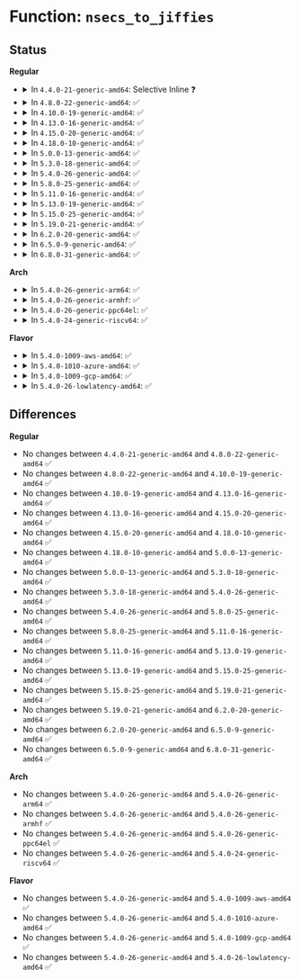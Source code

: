 # Function: <code>nsecs_to_jiffies</code>

## Status
<b>Regular</b>
<ul>
<li>
<details>
<summary>In <code>4.4.0-21-generic-amd64</code>: Selective Inline ❓</summary>

```c
long unsigned int nsecs_to_jiffies(u64 n)
```

```json
{
  "name": "nsecs_to_jiffies",
  "collision_type": "Unique Global",
  "inline_type": "Selective",
  "funcs": [
    {
      "addr": 18446744071579807552,
      "name": "nsecs_to_jiffies",
      "external": true,
      "loc": "kernel/time/time.c:742",
      "file": "kernel/time/time.c",
      "inline": "not declared, inlined",
      "caller_inline": [],
      "caller_func": [
        "kernel/sched/cputime.c:cputime_adjust",
        "kernel/sched/cputime.c:account_process_tick"
      ]
    }
  ],
  "symbols": [
    {
      "addr": 18446744071579807552,
      "name": "nsecs_to_jiffies",
      "section": ".text",
      "bind": "STB_GLOBAL",
      "size": 34
    }
  ]
}
```
</details>
</li>
<li>
<details>
<summary>In <code>4.8.0-22-generic-amd64</code>: ✅</summary>

```c
long unsigned int nsecs_to_jiffies(u64 n)
```

```json
{
  "name": "nsecs_to_jiffies",
  "collision_type": "Unique Global",
  "inline_type": "No",
  "funcs": [
    {
      "addr": 18446744071579835408,
      "name": "nsecs_to_jiffies",
      "external": true,
      "loc": "kernel/time/time.c:749",
      "file": "kernel/time/time.c",
      "inline": "seen, unknown",
      "caller_inline": [],
      "caller_func": [
        "kernel/sched/cputime.c:cputime_adjust",
        "kernel/sched/cputime.c:account_idle_ticks",
        "kernel/sched/cputime.c:account_process_tick",
        "block/cfq-iosched.c:cfq_completed_request"
      ]
    }
  ],
  "symbols": [
    {
      "addr": 18446744071579835408,
      "name": "nsecs_to_jiffies",
      "section": ".text",
      "bind": "STB_GLOBAL",
      "size": 34
    }
  ]
}
```
</details>
</li>
<li>
<details>
<summary>In <code>4.10.0-19-generic-amd64</code>: ✅</summary>

```c
long unsigned int nsecs_to_jiffies(u64 n)
```

```json
{
  "name": "nsecs_to_jiffies",
  "collision_type": "Unique Global",
  "inline_type": "No",
  "funcs": [
    {
      "addr": 18446744071579864464,
      "name": "nsecs_to_jiffies",
      "external": true,
      "loc": "kernel/time/time.c:749",
      "file": "kernel/time/time.c",
      "inline": "seen, unknown",
      "caller_inline": [],
      "caller_func": [
        "kernel/sched/cputime.c:cputime_adjust",
        "kernel/sched/cputime.c:account_idle_ticks",
        "kernel/sched/cputime.c:account_process_tick",
        "block/cfq-iosched.c:cfq_completed_request",
        "block/blk-wbt.c:rwb_arm_timer"
      ]
    }
  ],
  "symbols": [
    {
      "addr": 18446744071579864464,
      "name": "nsecs_to_jiffies",
      "section": ".text",
      "bind": "STB_GLOBAL",
      "size": 34
    }
  ]
}
```
</details>
</li>
<li>
<details>
<summary>In <code>4.13.0-16-generic-amd64</code>: ✅</summary>

```c
long unsigned int nsecs_to_jiffies(u64 n)
```

```json
{
  "name": "nsecs_to_jiffies",
  "collision_type": "Unique Global",
  "inline_type": "No",
  "funcs": [
    {
      "addr": 18446744071579872720,
      "name": "nsecs_to_jiffies",
      "external": true,
      "loc": "kernel/time/time.c:849",
      "file": "kernel/time/time.c",
      "inline": "seen, unknown",
      "caller_inline": [],
      "caller_func": [
        "block/cfq-iosched.c:cfq_completed_request",
        "block/blk-wbt.c:rwb_arm_timer"
      ]
    }
  ],
  "symbols": [
    {
      "addr": 18446744071579872720,
      "name": "nsecs_to_jiffies",
      "section": ".text",
      "bind": "STB_GLOBAL",
      "size": 34
    }
  ]
}
```
</details>
</li>
<li>
<details>
<summary>In <code>4.15.0-20-generic-amd64</code>: ✅</summary>

```c
long unsigned int nsecs_to_jiffies(u64 n)
```

```json
{
  "name": "nsecs_to_jiffies",
  "collision_type": "Unique Global",
  "inline_type": "No",
  "funcs": [
    {
      "addr": 18446744071579916128,
      "name": "nsecs_to_jiffies",
      "external": true,
      "loc": "kernel/time/time.c:816",
      "file": "kernel/time/time.c",
      "inline": "seen, unknown",
      "caller_inline": [],
      "caller_func": [
        "block/cfq-iosched.c:cfq_completed_request",
        "block/blk-wbt.c:rwb_arm_timer"
      ]
    }
  ],
  "symbols": [
    {
      "addr": 18446744071579916128,
      "name": "nsecs_to_jiffies",
      "section": ".text",
      "bind": "STB_GLOBAL",
      "size": 34
    }
  ]
}
```
</details>
</li>
<li>
<details>
<summary>In <code>4.18.0-10-generic-amd64</code>: ✅</summary>

```c
long unsigned int nsecs_to_jiffies(u64 n)
```

```json
{
  "name": "nsecs_to_jiffies",
  "collision_type": "Unique Global",
  "inline_type": "No",
  "funcs": [
    {
      "addr": 18446744071579960768,
      "name": "nsecs_to_jiffies",
      "external": true,
      "loc": "kernel/time/time.c:828",
      "file": "kernel/time/time.c",
      "inline": "seen, unknown",
      "caller_inline": [],
      "caller_func": [
        "block/blk-wbt.c:rwb_arm_timer"
      ]
    }
  ],
  "symbols": [
    {
      "addr": 18446744071579960768,
      "name": "nsecs_to_jiffies",
      "section": ".text",
      "bind": "STB_GLOBAL",
      "size": 34
    }
  ]
}
```
</details>
</li>
<li>
<details>
<summary>In <code>5.0.0-13-generic-amd64</code>: ✅</summary>

```c
long unsigned int nsecs_to_jiffies(u64 n)
```

```json
{
  "name": "nsecs_to_jiffies",
  "collision_type": "Unique Global",
  "inline_type": "No",
  "funcs": [
    {
      "addr": 18446744071580007344,
      "name": "nsecs_to_jiffies",
      "external": true,
      "loc": "kernel/time/time.c:766",
      "file": "kernel/time/time.c",
      "inline": "seen, unknown",
      "caller_inline": [],
      "caller_func": [
        "kernel/sched/psi.c:update_stats",
        "block/blk-wbt.c:rwb_arm_timer",
        "net/ipv4/tcp_input.c:tcp_ack",
        "net/ipv4/tcp_output.c:tcp_send_probe0",
        "net/ipv4/tcp_output.c:__tcp_push_pending_frames"
      ]
    }
  ],
  "symbols": [
    {
      "addr": 18446744071580007344,
      "name": "nsecs_to_jiffies",
      "section": ".text",
      "bind": "STB_GLOBAL",
      "size": 34
    }
  ]
}
```
</details>
</li>
<li>
<details>
<summary>In <code>5.3.0-18-generic-amd64</code>: ✅</summary>

```c
long unsigned int nsecs_to_jiffies(u64 n)
```

```json
{
  "name": "nsecs_to_jiffies",
  "collision_type": "Unique Global",
  "inline_type": "No",
  "funcs": [
    {
      "addr": 18446744071580050928,
      "name": "nsecs_to_jiffies",
      "external": true,
      "loc": "kernel/time/time.c:844",
      "file": "kernel/time/time.c",
      "inline": "seen, unknown",
      "caller_inline": [],
      "caller_func": [
        "kernel/sched/psi.c:psi_poll_work",
        "kernel/sched/psi.c:psi_avgs_work",
        "kernel/sched/psi.c:collect_percpu_times",
        "block/blk-wbt.c:rwb_arm_timer",
        "net/ipv4/tcp_input.c:tcp_ack",
        "net/ipv4/tcp_output.c:tcp_send_probe0",
        "net/ipv4/tcp_output.c:__tcp_push_pending_frames"
      ]
    }
  ],
  "symbols": [
    {
      "addr": 18446744071580050928,
      "name": "nsecs_to_jiffies",
      "section": ".text",
      "bind": "STB_GLOBAL",
      "size": 34
    }
  ]
}
```
</details>
</li>
<li>
<details>
<summary>In <code>5.4.0-26-generic-amd64</code>: ✅</summary>

```c
long unsigned int nsecs_to_jiffies(u64 n)
```

```json
{
  "name": "nsecs_to_jiffies",
  "collision_type": "Unique Global",
  "inline_type": "No",
  "funcs": [
    {
      "addr": 18446744071580099984,
      "name": "nsecs_to_jiffies",
      "external": true,
      "loc": "kernel/time/time.c:844",
      "file": "kernel/time/time.c",
      "inline": "seen, unknown",
      "caller_inline": [],
      "caller_func": [
        "kernel/sched/psi.c:psi_poll_work",
        "kernel/sched/psi.c:psi_avgs_work",
        "kernel/sched/psi.c:collect_percpu_times",
        "block/blk-wbt.c:rwb_arm_timer",
        "net/ipv4/tcp_input.c:tcp_ack",
        "net/ipv4/tcp_output.c:tcp_send_probe0",
        "net/ipv4/tcp_output.c:__tcp_push_pending_frames"
      ]
    }
  ],
  "symbols": [
    {
      "addr": 18446744071580099984,
      "name": "nsecs_to_jiffies",
      "section": ".text",
      "bind": "STB_GLOBAL",
      "size": 34
    }
  ]
}
```
</details>
</li>
<li>
<details>
<summary>In <code>5.8.0-25-generic-amd64</code>: ✅</summary>

```c
long unsigned int nsecs_to_jiffies(u64 n)
```

```json
{
  "name": "nsecs_to_jiffies",
  "collision_type": "Unique Global",
  "inline_type": "No",
  "funcs": [
    {
      "addr": 0,
      "name": "nsecs_to_jiffies",
      "external": true,
      "loc": "kernel/time/time.c:754",
      "file": "kernel/time/time.c",
      "inline": "seen, unknown",
      "caller_inline": [],
      "caller_func": [
        "kernel/sched/psi.c:psi_poll_work",
        "kernel/sched/psi.c:psi_avgs_work",
        "kernel/sched/psi.c:collect_percpu_times",
        "block/blk-wbt.c:rwb_arm_timer",
        "net/ipv4/tcp_input.c:tcp_ack",
        "net/ipv4/tcp_output.c:tcp_send_probe0",
        "net/ipv4/tcp_output.c:__tcp_push_pending_frames"
      ]
    }
  ],
  "symbols": [
    {
      "addr": 18446744071580164048,
      "name": "nsecs_to_jiffies",
      "section": ".text",
      "bind": "STB_GLOBAL",
      "size": 34
    }
  ]
}
```
</details>
</li>
<li>
<details>
<summary>In <code>5.11.0-16-generic-amd64</code>: ✅</summary>

```c
long unsigned int nsecs_to_jiffies(u64 n)
```

```json
{
  "name": "nsecs_to_jiffies",
  "collision_type": "Unique Global",
  "inline_type": "No",
  "funcs": [
    {
      "addr": 0,
      "name": "nsecs_to_jiffies",
      "external": true,
      "loc": "kernel/time/time.c:754",
      "file": "kernel/time/time.c",
      "inline": "seen, unknown",
      "caller_inline": [],
      "caller_func": [
        "kernel/sched/psi.c:psi_poll_work",
        "kernel/sched/psi.c:psi_avgs_work",
        "kernel/sched/psi.c:collect_percpu_times",
        "block/blk-wbt.c:rwb_arm_timer",
        "net/ipv4/tcp_input.c:tcp_ack_probe",
        "net/ipv4/tcp_output.c:tcp_send_probe0",
        "net/ipv4/tcp_output.c:__tcp_push_pending_frames"
      ]
    }
  ],
  "symbols": [
    {
      "addr": 18446744071580148192,
      "name": "nsecs_to_jiffies",
      "section": ".text",
      "bind": "STB_GLOBAL",
      "size": 34
    }
  ]
}
```
</details>
</li>
<li>
<details>
<summary>In <code>5.13.0-19-generic-amd64</code>: ✅</summary>

```c
long unsigned int nsecs_to_jiffies(u64 n)
```

```json
{
  "name": "nsecs_to_jiffies",
  "collision_type": "Unique Global",
  "inline_type": "No",
  "funcs": [
    {
      "addr": 0,
      "name": "nsecs_to_jiffies",
      "external": true,
      "loc": "kernel/time/time.c:754",
      "file": "kernel/time/time.c",
      "inline": "seen, unknown",
      "caller_inline": [],
      "caller_func": [
        "kernel/sched/psi.c:psi_poll_worker",
        "kernel/sched/psi.c:psi_avgs_work",
        "kernel/sched/psi.c:collect_percpu_times",
        "block/blk-wbt.c:rwb_arm_timer",
        "net/ipv4/tcp_input.c:tcp_ack",
        "net/ipv4/tcp_output.c:tcp_send_probe0",
        "net/ipv4/tcp_output.c:__tcp_push_pending_frames"
      ]
    }
  ],
  "symbols": [
    {
      "addr": 18446744071580152880,
      "name": "nsecs_to_jiffies",
      "section": ".text",
      "bind": "STB_GLOBAL",
      "size": 34
    }
  ]
}
```
</details>
</li>
<li>
<details>
<summary>In <code>5.15.0-25-generic-amd64</code>: ✅</summary>

```c
long unsigned int nsecs_to_jiffies(u64 n)
```

```json
{
  "name": "nsecs_to_jiffies",
  "collision_type": "Unique Global",
  "inline_type": "No",
  "funcs": [
    {
      "addr": 0,
      "name": "nsecs_to_jiffies",
      "external": true,
      "loc": "kernel/time/time.c:754",
      "file": "kernel/time/time.c",
      "inline": "seen, unknown",
      "caller_inline": [],
      "caller_func": [
        "kernel/sched/psi.c:psi_poll_worker",
        "kernel/sched/psi.c:psi_avgs_work",
        "kernel/sched/psi.c:collect_percpu_times",
        "fs/ext4/super.c:ext4_run_li_request",
        "block/blk-wbt.c:rwb_arm_timer",
        "net/ipv4/tcp_input.c:tcp_ack",
        "net/ipv4/tcp_output.c:tcp_send_probe0",
        "net/ipv4/tcp_output.c:__tcp_push_pending_frames"
      ]
    }
  ],
  "symbols": [
    {
      "addr": 18446744071580297408,
      "name": "nsecs_to_jiffies",
      "section": ".text",
      "bind": "STB_GLOBAL",
      "size": 34
    }
  ]
}
```
</details>
</li>
<li>
<details>
<summary>In <code>5.19.0-21-generic-amd64</code>: ✅</summary>

```c
long unsigned int nsecs_to_jiffies(u64 n)
```

```json
{
  "name": "nsecs_to_jiffies",
  "collision_type": "Unique Global",
  "inline_type": "No",
  "funcs": [
    {
      "addr": 0,
      "name": "nsecs_to_jiffies",
      "external": true,
      "loc": "kernel/time/time.c:754",
      "file": "kernel/time/time.c",
      "inline": "seen, unknown",
      "caller_inline": [],
      "caller_func": [
        "kernel/sched/build_utility.c:psi_poll_worker",
        "kernel/sched/build_utility.c:psi_avgs_work",
        "kernel/sched/build_utility.c:collect_percpu_times",
        "fs/ext4/super.c:ext4_run_li_request",
        "block/blk-wbt.c:rwb_arm_timer",
        "drivers/tty/serial/serial_core.c:uart_wait_until_sent",
        "net/ipv4/tcp_input.c:tcp_ack",
        "net/ipv4/tcp_output.c:tcp_send_probe0",
        "net/ipv4/tcp_output.c:__tcp_push_pending_frames"
      ]
    }
  ],
  "symbols": [
    {
      "addr": 18446744071580505984,
      "name": "nsecs_to_jiffies",
      "section": ".text",
      "bind": "STB_GLOBAL",
      "size": 39
    }
  ]
}
```
</details>
</li>
<li>
<details>
<summary>In <code>6.2.0-20-generic-amd64</code>: ✅</summary>

```c
long unsigned int nsecs_to_jiffies(u64 n)
```

```json
{
  "name": "nsecs_to_jiffies",
  "collision_type": "Unique Global",
  "inline_type": "No",
  "funcs": [
    {
      "addr": 0,
      "name": "nsecs_to_jiffies",
      "external": true,
      "loc": "kernel/time/time.c:754",
      "file": "kernel/time/time.c",
      "inline": "seen, unknown",
      "caller_inline": [],
      "caller_func": [
        "kernel/sched/build_utility.c:psi_poll_worker",
        "kernel/sched/build_utility.c:psi_avgs_work",
        "kernel/sched/build_utility.c:collect_percpu_times",
        "fs/ext4/super.c:ext4_run_li_request",
        "block/blk-wbt.c:rwb_arm_timer",
        "drivers/tty/serial/serial_core.c:uart_wait_until_sent",
        "drivers/tty/serial/serial_core.c:uart_wait_until_sent",
        "drivers/tty/serial/serial_core.c:uart_wait_until_sent",
        "drivers/tty/serial/8250/8250_core.c:univ8250_setup_timer",
        "drivers/tty/serial/8250/8250_core.c:univ8250_setup_timer",
        "drivers/tty/serial/8250/8250_core.c:serial8250_backup_timeout",
        "drivers/tty/serial/8250/8250_core.c:serial8250_timeout",
        "net/ipv4/tcp_input.c:tcp_ack",
        "net/ipv4/tcp_output.c:tcp_send_probe0",
        "net/ipv4/tcp_output.c:__tcp_push_pending_frames"
      ]
    }
  ],
  "symbols": [
    {
      "addr": 18446744071580759616,
      "name": "nsecs_to_jiffies",
      "section": ".text",
      "bind": "STB_GLOBAL",
      "size": 39
    }
  ]
}
```
</details>
</li>
<li>
<details>
<summary>In <code>6.5.0-9-generic-amd64</code>: ✅</summary>

```c
long unsigned int nsecs_to_jiffies(u64 n)
```

```json
{
  "name": "nsecs_to_jiffies",
  "collision_type": "Unique Global",
  "inline_type": "No",
  "funcs": [
    {
      "addr": 0,
      "name": "nsecs_to_jiffies",
      "external": true,
      "loc": "kernel/time/time.c:754",
      "file": "kernel/time/time.c",
      "inline": "seen, unknown",
      "caller_inline": [],
      "caller_func": [
        "kernel/sched/build_utility.c:psi_rtpoll_work",
        "kernel/sched/build_utility.c:psi_avgs_work",
        "kernel/sched/build_utility.c:collect_percpu_times",
        "fs/ext4/super.c:ext4_run_li_request",
        "block/blk-wbt.c:rwb_arm_timer",
        "drivers/tty/serial/serial_core.c:uart_wait_until_sent",
        "drivers/tty/serial/serial_core.c:uart_wait_until_sent",
        "drivers/tty/serial/serial_core.c:uart_wait_until_sent",
        "drivers/tty/serial/8250/8250_core.c:univ8250_setup_timer",
        "drivers/tty/serial/8250/8250_core.c:univ8250_setup_timer",
        "drivers/tty/serial/8250/8250_core.c:serial8250_backup_timeout",
        "drivers/tty/serial/8250/8250_core.c:serial8250_timeout",
        "net/ipv4/tcp_input.c:tcp_ack",
        "net/ipv4/tcp_output.c:tcp_send_probe0",
        "net/ipv4/tcp_output.c:__tcp_push_pending_frames"
      ]
    }
  ],
  "symbols": [
    {
      "addr": 18446744071580842288,
      "name": "nsecs_to_jiffies",
      "section": ".text",
      "bind": "STB_GLOBAL",
      "size": 39
    }
  ]
}
```
</details>
</li>
<li>
<details>
<summary>In <code>6.8.0-31-generic-amd64</code>: ✅</summary>

```c
long unsigned int nsecs_to_jiffies(u64 n)
```

```json
{
  "name": "nsecs_to_jiffies",
  "collision_type": "Unique Global",
  "inline_type": "No",
  "funcs": [
    {
      "addr": 0,
      "name": "nsecs_to_jiffies",
      "external": true,
      "loc": "kernel/time/time.c:829",
      "file": "kernel/time/time.c",
      "inline": "seen, unknown",
      "caller_inline": [],
      "caller_func": [
        "kernel/sched/build_utility.c:psi_rtpoll_work",
        "kernel/sched/build_utility.c:psi_avgs_work",
        "kernel/sched/build_utility.c:collect_percpu_times",
        "fs/ext4/super.c:ext4_run_li_request",
        "block/blk-wbt.c:rwb_arm_timer",
        "drivers/tty/serial/serial_core.c:uart_wait_until_sent",
        "drivers/tty/serial/serial_core.c:uart_wait_until_sent",
        "drivers/tty/serial/serial_core.c:uart_wait_until_sent",
        "drivers/tty/serial/8250/8250_core.c:univ8250_setup_timer",
        "drivers/tty/serial/8250/8250_core.c:univ8250_setup_timer",
        "drivers/tty/serial/8250/8250_core.c:serial8250_backup_timeout",
        "drivers/tty/serial/8250/8250_core.c:serial8250_timeout",
        "net/ipv4/tcp_input.c:tcp_ack",
        "net/ipv4/tcp_output.c:tcp_send_probe0",
        "net/ipv4/tcp_output.c:__tcp_push_pending_frames"
      ]
    }
  ],
  "symbols": [
    {
      "addr": 18446744071580931680,
      "name": "nsecs_to_jiffies",
      "section": ".text",
      "bind": "STB_GLOBAL",
      "size": 39
    }
  ]
}
```
</details>
</li>
</ul>
<b>Arch</b>
<ul>
<li>
<details>
<summary>In <code>5.4.0-26-generic-arm64</code>: ✅</summary>

```c
long unsigned int nsecs_to_jiffies(u64 n)
```

```json
{
  "name": "nsecs_to_jiffies",
  "collision_type": "Unique Global",
  "inline_type": "No",
  "funcs": [
    {
      "addr": 18446603336491311352,
      "name": "nsecs_to_jiffies",
      "external": true,
      "loc": "kernel/time/time.c:844",
      "file": "kernel/time/time.c",
      "inline": "seen, unknown",
      "caller_inline": [],
      "caller_func": [
        "kernel/sched/psi.c:psi_poll_work",
        "kernel/sched/psi.c:psi_avgs_work",
        "kernel/sched/psi.c:collect_percpu_times",
        "block/blk-wbt.c:rwb_arm_timer",
        "net/ipv4/tcp_input.c:tcp_ack",
        "net/ipv4/tcp_output.c:tcp_send_probe0",
        "net/ipv4/tcp_output.c:__tcp_push_pending_frames"
      ]
    }
  ],
  "symbols": [
    {
      "addr": 18446603336491311352,
      "name": "nsecs_to_jiffies",
      "section": ".text",
      "bind": "STB_GLOBAL",
      "size": 60
    }
  ]
}
```
</details>
</li>
<li>
<details>
<summary>In <code>5.4.0-26-generic-armhf</code>: ✅</summary>

```c
long unsigned int nsecs_to_jiffies(u64 n)
```

```json
{
  "name": "nsecs_to_jiffies",
  "collision_type": "Unique Global",
  "inline_type": "No",
  "funcs": [
    {
      "addr": 3225309952,
      "name": "nsecs_to_jiffies",
      "external": true,
      "loc": "kernel/time/time.c:844",
      "file": "kernel/time/time.c",
      "inline": "seen, unknown",
      "caller_inline": [],
      "caller_func": [
        "kernel/sched/psi.c:psi_poll_work",
        "kernel/sched/psi.c:psi_avgs_work",
        "kernel/sched/psi.c:collect_percpu_times",
        "block/blk-wbt.c:rwb_arm_timer",
        "drivers/mmc/host/sdhci.c:sdhci_send_command",
        "net/ipv4/tcp_input.c:tcp_ack",
        "net/ipv4/tcp_output.c:tcp_send_probe0",
        "net/ipv4/tcp_output.c:__tcp_push_pending_frames"
      ]
    }
  ],
  "symbols": [
    {
      "addr": 3225309952,
      "name": "nsecs_to_jiffies",
      "section": ".text",
      "bind": "STB_GLOBAL",
      "size": 96
    }
  ]
}
```
</details>
</li>
<li>
<details>
<summary>In <code>5.4.0-26-generic-ppc64el</code>: ✅</summary>

```c
long unsigned int nsecs_to_jiffies(u64 n)
```

```json
{
  "name": "nsecs_to_jiffies",
  "collision_type": "Unique Global",
  "inline_type": "No",
  "funcs": [
    {
      "addr": 13835058055284237088,
      "name": "nsecs_to_jiffies",
      "external": true,
      "loc": "kernel/time/time.c:844",
      "file": "kernel/time/time.c",
      "inline": "seen, unknown",
      "caller_inline": [],
      "caller_func": [
        "kernel/sched/psi.c:psi_poll_work",
        "kernel/sched/psi.c:psi_avgs_work",
        "kernel/sched/psi.c:collect_percpu_times",
        "block/blk-wbt.c:rwb_arm_timer",
        "net/ipv4/tcp_input.c:tcp_ack",
        "net/ipv4/tcp_output.c:tcp_send_probe0",
        "net/ipv4/tcp_output.c:__tcp_push_pending_frames"
      ]
    }
  ],
  "symbols": [
    {
      "addr": 13835058055284237088,
      "name": "nsecs_to_jiffies",
      "section": ".text",
      "bind": "STB_GLOBAL",
      "size": 40
    }
  ]
}
```
</details>
</li>
<li>
<details>
<summary>In <code>5.4.0-24-generic-riscv64</code>: ✅</summary>

```c
long unsigned int nsecs_to_jiffies(u64 n)
```

```json
{
  "name": "nsecs_to_jiffies",
  "collision_type": "Unique Global",
  "inline_type": "No",
  "funcs": [
    {
      "addr": 18446743936271820070,
      "name": "nsecs_to_jiffies",
      "external": true,
      "loc": "kernel/time/time.c:844",
      "file": "kernel/time/time.c",
      "inline": "seen, unknown",
      "caller_inline": [],
      "caller_func": [
        "kernel/sched/psi.c:psi_poll_work",
        "kernel/sched/psi.c:psi_avgs_work",
        "kernel/sched/psi.c:collect_percpu_times",
        "block/blk-wbt.c:rwb_arm_timer",
        "net/ipv4/tcp_input.c:tcp_ack",
        "net/ipv4/tcp_output.c:tcp_send_probe0",
        "net/ipv4/tcp_output.c:__tcp_push_pending_frames"
      ]
    }
  ],
  "symbols": [
    {
      "addr": 18446743936271820070,
      "name": "nsecs_to_jiffies",
      "section": ".text",
      "bind": "STB_GLOBAL",
      "size": 44
    }
  ]
}
```
</details>
</li>
</ul>
<b>Flavor</b>
<ul>
<li>
<details>
<summary>In <code>5.4.0-1009-aws-amd64</code>: ✅</summary>

```c
long unsigned int nsecs_to_jiffies(u64 n)
```

```json
{
  "name": "nsecs_to_jiffies",
  "collision_type": "Unique Global",
  "inline_type": "No",
  "funcs": [
    {
      "addr": 18446744071580069184,
      "name": "nsecs_to_jiffies",
      "external": true,
      "loc": "kernel/time/time.c:844",
      "file": "kernel/time/time.c",
      "inline": "seen, unknown",
      "caller_inline": [],
      "caller_func": [
        "kernel/sched/psi.c:psi_poll_work",
        "kernel/sched/psi.c:psi_avgs_work",
        "kernel/sched/psi.c:collect_percpu_times",
        "block/blk-wbt.c:rwb_arm_timer",
        "net/ipv4/tcp_input.c:tcp_ack",
        "net/ipv4/tcp_output.c:tcp_send_probe0",
        "net/ipv4/tcp_output.c:__tcp_push_pending_frames"
      ]
    }
  ],
  "symbols": [
    {
      "addr": 18446744071580069184,
      "name": "nsecs_to_jiffies",
      "section": ".text",
      "bind": "STB_GLOBAL",
      "size": 34
    }
  ]
}
```
</details>
</li>
<li>
<details>
<summary>In <code>5.4.0-1010-azure-amd64</code>: ✅</summary>

```c
long unsigned int nsecs_to_jiffies(u64 n)
```

```json
{
  "name": "nsecs_to_jiffies",
  "collision_type": "Unique Global",
  "inline_type": "No",
  "funcs": [
    {
      "addr": 18446744071580014000,
      "name": "nsecs_to_jiffies",
      "external": true,
      "loc": "kernel/time/time.c:844",
      "file": "kernel/time/time.c",
      "inline": "seen, unknown",
      "caller_inline": [],
      "caller_func": [
        "kernel/sched/psi.c:psi_poll_work",
        "kernel/sched/psi.c:psi_avgs_work",
        "kernel/sched/psi.c:collect_percpu_times",
        "block/blk-wbt.c:rwb_arm_timer",
        "net/ipv4/tcp_input.c:tcp_ack",
        "net/ipv4/tcp_output.c:tcp_send_probe0",
        "net/ipv4/tcp_output.c:__tcp_push_pending_frames"
      ]
    }
  ],
  "symbols": [
    {
      "addr": 18446744071580014000,
      "name": "nsecs_to_jiffies",
      "section": ".text",
      "bind": "STB_GLOBAL",
      "size": 34
    }
  ]
}
```
</details>
</li>
<li>
<details>
<summary>In <code>5.4.0-1009-gcp-amd64</code>: ✅</summary>

```c
long unsigned int nsecs_to_jiffies(u64 n)
```

```json
{
  "name": "nsecs_to_jiffies",
  "collision_type": "Unique Global",
  "inline_type": "No",
  "funcs": [
    {
      "addr": 18446744071580060256,
      "name": "nsecs_to_jiffies",
      "external": true,
      "loc": "kernel/time/time.c:844",
      "file": "kernel/time/time.c",
      "inline": "seen, unknown",
      "caller_inline": [],
      "caller_func": [
        "kernel/sched/psi.c:psi_poll_work",
        "kernel/sched/psi.c:psi_avgs_work",
        "kernel/sched/psi.c:collect_percpu_times",
        "block/blk-wbt.c:rwb_arm_timer",
        "net/ipv4/tcp_input.c:tcp_ack",
        "net/ipv4/tcp_output.c:tcp_send_probe0",
        "net/ipv4/tcp_output.c:__tcp_push_pending_frames"
      ]
    }
  ],
  "symbols": [
    {
      "addr": 18446744071580060256,
      "name": "nsecs_to_jiffies",
      "section": ".text",
      "bind": "STB_GLOBAL",
      "size": 34
    }
  ]
}
```
</details>
</li>
<li>
<details>
<summary>In <code>5.4.0-26-lowlatency-amd64</code>: ✅</summary>

```c
long unsigned int nsecs_to_jiffies(u64 n)
```

```json
{
  "name": "nsecs_to_jiffies",
  "collision_type": "Unique Global",
  "inline_type": "No",
  "funcs": [
    {
      "addr": 18446744071580111024,
      "name": "nsecs_to_jiffies",
      "external": true,
      "loc": "kernel/time/time.c:844",
      "file": "kernel/time/time.c",
      "inline": "seen, unknown",
      "caller_inline": [],
      "caller_func": [
        "kernel/sched/psi.c:psi_poll_work",
        "kernel/sched/psi.c:psi_avgs_work",
        "kernel/sched/psi.c:collect_percpu_times",
        "block/blk-wbt.c:rwb_arm_timer",
        "net/ipv4/tcp_input.c:tcp_ack",
        "net/ipv4/tcp_output.c:tcp_send_probe0",
        "net/ipv4/tcp_output.c:__tcp_push_pending_frames"
      ]
    }
  ],
  "symbols": [
    {
      "addr": 18446744071580111024,
      "name": "nsecs_to_jiffies",
      "section": ".text",
      "bind": "STB_GLOBAL",
      "size": 34
    }
  ]
}
```
</details>
</li>
</ul>

## Differences
<b>Regular</b>
<ul>
<li>
No changes between <code>4.4.0-21-generic-amd64</code> and <code>4.8.0-22-generic-amd64</code> ✅
</li>
<li>
No changes between <code>4.8.0-22-generic-amd64</code> and <code>4.10.0-19-generic-amd64</code> ✅
</li>
<li>
No changes between <code>4.10.0-19-generic-amd64</code> and <code>4.13.0-16-generic-amd64</code> ✅
</li>
<li>
No changes between <code>4.13.0-16-generic-amd64</code> and <code>4.15.0-20-generic-amd64</code> ✅
</li>
<li>
No changes between <code>4.15.0-20-generic-amd64</code> and <code>4.18.0-10-generic-amd64</code> ✅
</li>
<li>
No changes between <code>4.18.0-10-generic-amd64</code> and <code>5.0.0-13-generic-amd64</code> ✅
</li>
<li>
No changes between <code>5.0.0-13-generic-amd64</code> and <code>5.3.0-18-generic-amd64</code> ✅
</li>
<li>
No changes between <code>5.3.0-18-generic-amd64</code> and <code>5.4.0-26-generic-amd64</code> ✅
</li>
<li>
No changes between <code>5.4.0-26-generic-amd64</code> and <code>5.8.0-25-generic-amd64</code> ✅
</li>
<li>
No changes between <code>5.8.0-25-generic-amd64</code> and <code>5.11.0-16-generic-amd64</code> ✅
</li>
<li>
No changes between <code>5.11.0-16-generic-amd64</code> and <code>5.13.0-19-generic-amd64</code> ✅
</li>
<li>
No changes between <code>5.13.0-19-generic-amd64</code> and <code>5.15.0-25-generic-amd64</code> ✅
</li>
<li>
No changes between <code>5.15.0-25-generic-amd64</code> and <code>5.19.0-21-generic-amd64</code> ✅
</li>
<li>
No changes between <code>5.19.0-21-generic-amd64</code> and <code>6.2.0-20-generic-amd64</code> ✅
</li>
<li>
No changes between <code>6.2.0-20-generic-amd64</code> and <code>6.5.0-9-generic-amd64</code> ✅
</li>
<li>
No changes between <code>6.5.0-9-generic-amd64</code> and <code>6.8.0-31-generic-amd64</code> ✅
</li>
</ul>
<b>Arch</b>
<ul>
<li>
No changes between <code>5.4.0-26-generic-amd64</code> and <code>5.4.0-26-generic-arm64</code> ✅
</li>
<li>
No changes between <code>5.4.0-26-generic-amd64</code> and <code>5.4.0-26-generic-armhf</code> ✅
</li>
<li>
No changes between <code>5.4.0-26-generic-amd64</code> and <code>5.4.0-26-generic-ppc64el</code> ✅
</li>
<li>
No changes between <code>5.4.0-26-generic-amd64</code> and <code>5.4.0-24-generic-riscv64</code> ✅
</li>
</ul>
<b>Flavor</b>
<ul>
<li>
No changes between <code>5.4.0-26-generic-amd64</code> and <code>5.4.0-1009-aws-amd64</code> ✅
</li>
<li>
No changes between <code>5.4.0-26-generic-amd64</code> and <code>5.4.0-1010-azure-amd64</code> ✅
</li>
<li>
No changes between <code>5.4.0-26-generic-amd64</code> and <code>5.4.0-1009-gcp-amd64</code> ✅
</li>
<li>
No changes between <code>5.4.0-26-generic-amd64</code> and <code>5.4.0-26-lowlatency-amd64</code> ✅
</li>
</ul>
